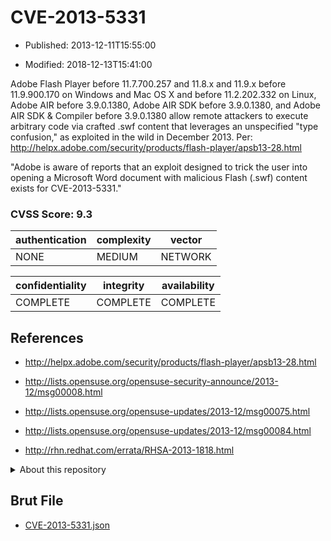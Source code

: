 # CVE-2013-5331

- Published: 2013-12-11T15:55:00

- Modified: 2018-12-13T15:41:00

Adobe Flash Player before 11.7.700.257 and 11.8.x and 11.9.x before 11.9.900.170 on Windows and Mac OS X and before 11.2.202.332 on Linux, Adobe AIR before 3.9.0.1380, Adobe AIR SDK before 3.9.0.1380, and Adobe AIR SDK & Compiler before 3.9.0.1380 allow remote attackers to execute arbitrary code via crafted .swf content that leverages an unspecified "type confusion," as exploited in the wild in December 2013. Per: http://helpx.adobe.com/security/products/flash-player/apsb13-28.html

"Adobe is aware of reports that an exploit designed to trick the user into opening a Microsoft Word document with malicious Flash (.swf) content exists for CVE-2013-5331."

### CVSS Score: **9.3**

| authentication | complexity | vector |
| --- | --- | --- |
| NONE | MEDIUM | NETWORK |

| confidentiality | integrity | availability |
| --- | --- | --- |
| COMPLETE | COMPLETE | COMPLETE |

## References

* http://helpx.adobe.com/security/products/flash-player/apsb13-28.html

* http://lists.opensuse.org/opensuse-security-announce/2013-12/msg00008.html

* http://lists.opensuse.org/opensuse-updates/2013-12/msg00075.html

* http://lists.opensuse.org/opensuse-updates/2013-12/msg00084.html

* http://rhn.redhat.com/errata/RHSA-2013-1818.html

<details>
<summary>About this repository</summary> 

  This repository is part of the project [Live Hack CVE](https://github.com/Live-Hack-CVE). Main website can be found [www.live-hack.org](https://www.live-hack.org) 
  
  Made by [Sn0wAlice](https://github.com/Sn0wAlice) for the people that care about security and need to have a feed of the latest CVEs. Hope you enjoy it, don't forget to star the repo and follow me on [Twitter](https://twitter.com/Sn0wAlice) and [Github](https://github.com/Sn0wAlice). And that is my [personnal website](https://www.alice-snow.me/)

  - [Home Page](https://github.com/Live-Hack-CVE)
  - [Framework](https://github.com/Live-Hack-CVE/cve-framework)
  - [CVE database](https://github.com/Live-Hack-CVE/full_database)
  - [Changelog](https://github.com/Live-Hack-CVE/Changelog)
</details>

## Brut File

* [CVE-2013-5331.json](https://raw.githubusercontent.com/Live-Hack-CVE/full_database/main/cves/2013/CVE-2013-5331.json)

